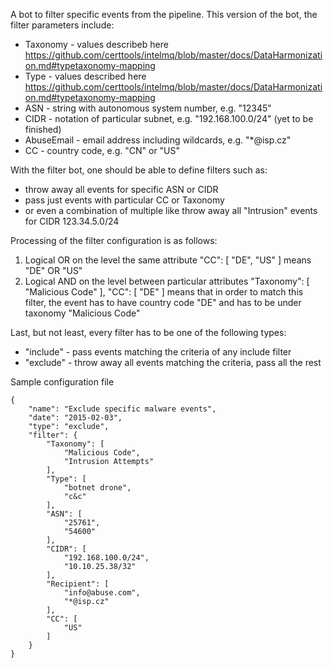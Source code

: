 A bot to filter specific events from the pipeline. This version of the bot, the filter parameters include:
- Taxonomy - values describeb here https://github.com/certtools/intelmq/blob/master/docs/DataHarmonization.md#typetaxonomy-mapping
- Type - values described here https://github.com/certtools/intelmq/blob/master/docs/DataHarmonization.md#typetaxonomy-mapping
- ASN - string with autonomous system number, e.g. "12345"
- CIDR - notation of particular subnet, e.g. "192.168.100.0/24" (yet to be finished)
- AbuseEmail - email address including wildcards, e.g. "*@isp.cz"
- CC - country code, e.g. "CN" or "US"

With the filter bot, one should be able to define filters such as:
 - throw away all events for specific ASN or CIDR
 - pass just events with particular CC or Taxonomy
 - or even a combination of multiple like throw away all "Intrusion" events for CIDR 123.34.5.0/24

Processing of the filter configuration is as follows:
1) Logical OR on the level the same attribute
"CC": [ "DE", "US" ]
means "DE" OR "US"
2) Logical AND on the level between particular attributes
"Taxonomy": [ "Malicious Code" ], "CC": [ "DE" ]
means that in order to match this filter, the event has to have country code "DE" and has to be under taxonomy "Malicious Code"

Last, but not least, every filter has to be one of the following types:
- "include" - pass events matching the criteria of any include filter
- "exclude" - throw away all events matching the criteria, pass all the rest


Sample configuration file
```
{
    "name": "Exclude specific malware events",
    "date": "2015-02-03",
    "type": "exclude",
    "filter": {
        "Taxonomy": [
            "Malicious Code",
            "Intrusion Attempts"
        ],
        "Type": [
            "botnet drone",
            "c&c"
        ],
        "ASN": [
            "25761",
            "54600"
        ],
        "CIDR": [
            "192.168.100.0/24",
            "10.10.25.38/32"
        ],
        "Recipient": [
            "info@abuse.com",
            "*@isp.cz"
        ],
        "CC": [
            "US"
        ]
    }
}
```

